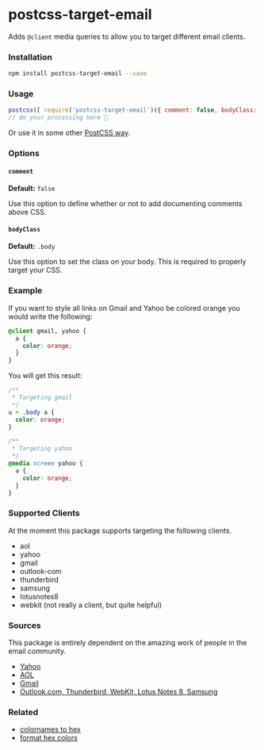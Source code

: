 # postcss-target-email

Adds `@client` media queries to allow you to target different email clients.

### Installation

```sh
npm install postcss-target-email --save
```

### Usage

```js
postcss([ require('postcss-target-email')({ comment: false, bodyClass: '.body' }) ])
// do your processing here 🎉
```

Or use it in some other [PostCSS way](https://github.com/postcss/postcss#usage).

### Options

#### `comment`
**Default:** `false`

Use this option to define whether or not to add documenting comments above CSS.


#### `bodyClass`
**Default:** `.body`

Use this option to set the class on your body. This is required to properly target your CSS.


### Example

If you want to style all links on Gmail and Yahoo be colored orange you would write the following:

```css
@client gmail, yahoo {
  a {
    color: orange;
  }
}
```

You will get this result:

```css
/**
 * Targeting gmail
 */
u + .body a {
  color: orange;
}

/**
 * Targeting yahoo
 */
@media screen yahoo {
  a {
    color: orange;
  }
}
```

### Supported Clients

At the moment this package supports targeting the following clients.
* aol
* yahoo
* gmail
* outlook-com
* thunderbird
* samsung
* lotusnotes8
* webkit (not really a client, but quite helpful)

### Sources

This package is entirely dependent on the amazing work of people in the email community.

* [Yahoo](https://www.htmlemailcheck.com/knowledge-base/target-yahoo-mail-using-css-media-query/)
* [AOL](https://www.emailonacid.com/blog/article/email-development/css-targeting-for-aol-mail)
* [Gmail](http://freshinbox.com/blog/targeting-new-gmail-css/)
* [Outlook.com, Thunderbird, WebKit, Lotus Notes 8, Samsung](http://tabletrtd.com/email-client-targeting/)

### Related
* [colornames to hex](https://github.com/avigoldman/postcss-colornames-to-hex)
* [format hex colors](https://github.com/avigoldman/postcss-hex-format)
